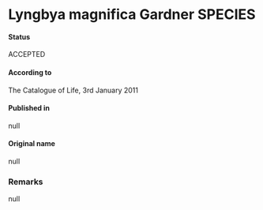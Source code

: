 Lyngbya magnifica Gardner SPECIES
=======

#### Status
ACCEPTED

#### According to
The Catalogue of Life, 3rd January 2011

#### Published in
null

#### Original name
null

### Remarks
null